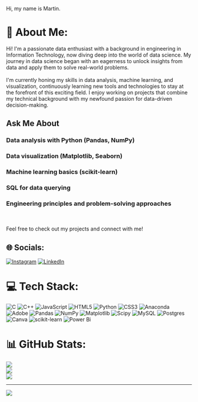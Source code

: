 Hi, my name is Martin.

# 💫 About Me:
Hi! I'm a passionate data enthusiast with a background in engineering in Information Technology, now diving deep into the world of data science. My journey in data science began with an eagerness to unlock insights from data and apply them to solve real-world problems.<br><br>I'm currently honing my skills in data analysis, machine learning, and visualization, continuously learning new tools and technologies to stay at the forefront of this exciting field. I enjoy working on projects that combine my technical background with my newfound passion for data-driven decision-making.

## Ask Me About
### Data analysis with Python (Pandas, NumPy)
### Data visualization (Matplotlib, Seaborn)
### Machine learning basics (scikit-learn)
### SQL for data querying
### Engineering principles and problem-solving approaches

<br><br>Feel free to check out my projects and connect with me!

## 🌐 Socials:
[![Instagram](https://img.shields.io/badge/Instagram-%23E4405F.svg?logo=Instagram&logoColor=white)](https://instagram.com/martin_joseph_42) [![LinkedIn](https://img.shields.io/badge/LinkedIn-%230077B5.svg?logo=linkedin&logoColor=white)](https://linkedin.com/in/martin-joseph-960008247) 

# 💻 Tech Stack:
![C](https://img.shields.io/badge/c-%2300599C.svg?style=for-the-badge&logo=c&logoColor=white) ![C++](https://img.shields.io/badge/c++-%2300599C.svg?style=for-the-badge&logo=c%2B%2B&logoColor=white) ![JavaScript](https://img.shields.io/badge/javascript-%23323330.svg?style=for-the-badge&logo=javascript&logoColor=%23F7DF1E) ![HTML5](https://img.shields.io/badge/html5-%23E34F26.svg?style=for-the-badge&logo=html5&logoColor=white) ![Python](https://img.shields.io/badge/python-3670A0?style=for-the-badge&logo=python&logoColor=ffdd54) ![CSS3](https://img.shields.io/badge/css3-%231572B6.svg?style=for-the-badge&logo=css3&logoColor=white) ![Anaconda](https://img.shields.io/badge/Anaconda-%2344A833.svg?style=for-the-badge&logo=anaconda&logoColor=white) ![Adobe](https://img.shields.io/badge/adobe-%23FF0000.svg?style=for-the-badge&logo=adobe&logoColor=white) ![Pandas](https://img.shields.io/badge/pandas-%23150458.svg?style=for-the-badge&logo=pandas&logoColor=white) ![NumPy](https://img.shields.io/badge/numpy-%23013243.svg?style=for-the-badge&logo=numpy&logoColor=white) ![Matplotlib](https://img.shields.io/badge/Matplotlib-%23ffffff.svg?style=for-the-badge&logo=Matplotlib&logoColor=black) ![Scipy](https://img.shields.io/badge/SciPy-%230C55A5.svg?style=for-the-badge&logo=scipy&logoColor=%white) ![MySQL](https://img.shields.io/badge/mysql-4479A1.svg?style=for-the-badge&logo=mysql&logoColor=white) ![Postgres](https://img.shields.io/badge/postgres-%23316192.svg?style=for-the-badge&logo=postgresql&logoColor=white) ![Canva](https://img.shields.io/badge/Canva-%2300C4CC.svg?style=for-the-badge&logo=Canva&logoColor=white) ![scikit-learn](https://img.shields.io/badge/scikit--learn-%23F7931E.svg?style=for-the-badge&logo=scikit-learn&logoColor=white) ![Power Bi](https://img.shields.io/badge/power_bi-F2C811?style=for-the-badge&logo=powerbi&logoColor=black)

# 📊 GitHub Stats:
![](https://github-readme-stats.vercel.app/api?username=Martin010203&theme=dark&hide_border=false&include_all_commits=false&count_private=false)<br/>
![](https://github-readme-streak-stats.herokuapp.com/?user=Martin010203&theme=dark&hide_border=false)<br/>
![](https://github-readme-stats.vercel.app/api/top-langs/?username=Martin010203&theme=dark&hide_border=false&include_all_commits=false&count_private=false&layout=compact)

---
[![](https://visitcount.itsvg.in/api?id=Martin010203&icon=0&color=0)](https://visitcount.itsvg.in)

<!-- Proudly created with GPRM ( https://gprm.itsvg.in ) -->
